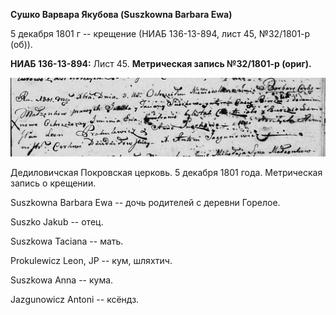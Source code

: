**Сушко Варвара Якубова (Suszkowna Barbara Ewa)**

5 декабря 1801 г -- крещение (НИАБ 136-13-894, лист 45, №32/1801-р
(об)).

**НИАБ 136-13-894:** Лист 45. **Метрическая запись №32/1801-р (ориг).**

![](./media/b432051db00f57979520effc40f30d72cb78d187.png)

Дедиловичская Покровская церковь. 5 декабря 1801 года. Метрическая
запись о крещении.

Suszkowna Barbara Ewa -- дочь родителей с деревни Горелое.

Suszko Jakub -- отец.

Suszkowa Taciana -- мать.

Prokulewicz Leon, JP -- кум, шляхтич.

Suszkowa Anna -- кума.

Jazgunowicz Antoni -- ксёндз.
